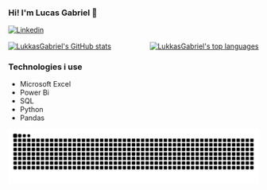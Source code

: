 ### Hi! I'm Lucas Gabriel 👋

[![Linkedin](https://img.shields.io/badge/LinkedIn-0077B5?style=for-the-badge&logo=linkedin&logoColor=white)](https://www.linkedin.com/in/lucas-soares-2428122a7/)

<div style="display: flex; justify-content: space-between;">
  <a href="https://github.com/LukkasGabriel">
    <img align="center" src="https://github-readme-stats.vercel.app/api?username=LukkasGabriel&show_icons=true&theme=dracula" alt="LukkasGabriel's GitHub stats">
  </a>
  <a href="https://github.com/LukkasGabriel">
    <img align="center" src="https://github-readme-stats.vercel.app/api/top-langs/?username=LukkasGabriel&show_icons=true&theme=dracula" alt="LukkasGabriel's top languages">
  </a>
</div>

### Technologies i use

- Microsoft Excel
- Power Bi
- SQL
- Python
- Pandas


<picture>
  <source media="(prefers-color-scheme: dark)" srcset="https://raw.githubusercontent.com/LukkasGabriel/LukkasGabriel/output/github-contribution-grid-snake-dark.svg">
  <source media="(prefers-color-scheme: light)" srcset="https://raw.githubusercontent.com/LukkasGabriel/LukkasGabriel/output/github-contribution-grid-snake.svg">
  <img alt="github contribution grid snake animation" src="https://raw.githubusercontent.com/LukkasGabriel/LukkasGabriel/output/github-contribution-grid-snake.svg">
</picture>
